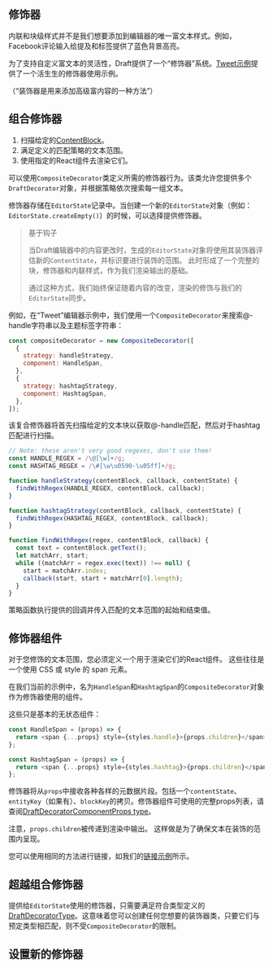 ## 修饰器

内联和块级样式并不是我们想要添加到编辑器的唯一富文本样式。例如，Facebook评论输入给提及和标签提供了蓝色背景高亮。

为了支持自定义富文本的灵活性，Draft提供了一个“修饰器”系统。[Tweet示例](https://github.com/facebook/draft-js/tree/master/examples/draft-0-10-0/tweet)提供了一个活生生的修饰器使用示例。

（“装饰器是用来添加高级富内容的一种方法”）

## 组合修饰器

1. 扫描给定的[ContentBlock](https://draftjs.org/docs/api-reference-content-block.html)。
2. 满足定义的匹配策略的文本范围。
3. 使用指定的React组件去渲染它们。

可以使用`CompositeDecorator`类定义所需的修饰器行为。该类允许您提供多个`DraftDecorator`对象，并根据策略依次搜索每一组文本。

修饰器存储在`EditorState`记录中。当创建一个新的`EditorState`对象（例如：`EditorState.createEmpty()`）的时候，可以选择提供修饰器。

> 基于钩子
>
> 当Draft编辑器中的内容更改时，生成的`EditorState`对象将使用其装饰器评估新的`ContentState`，并标识要进行装饰的范围。 此时形成了一个完整的块，修饰器和内联样式，作为我们渲染输出的基础。
>
> 通过这种方式，我们始终保证随着内容的改变，渲染的修饰与我们的`EditorState`同步。

例如，在“Tweet”编辑器示例中，我们使用一个`CompositeDecorator`来搜索@-handle字符串以及主题标签字符串：

```js
const compositeDecorator = new CompositeDecorator([
  {
    strategy: handleStrategy,
    component: HandleSpan,
  },
  {
    strategy: hashtagStrategy,
    component: HashtagSpan,
  },
]);
```

该复合修饰器将首先扫描给定的文本块以获取@-handle匹配，然后对于hashtag匹配进行扫描。

```js
// Note: these aren't very good regexes, don't use them!
const HANDLE_REGEX = /\@[\w]+/g;
const HASHTAG_REGEX = /\#[\w\u0590-\u05ff]+/g;

function handleStrategy(contentBlock, callback, contentState) {
  findWithRegex(HANDLE_REGEX, contentBlock, callback);
}

function hashtagStrategy(contentBlock, callback, contentState) {
  findWithRegex(HASHTAG_REGEX, contentBlock, callback);
}

function findWithRegex(regex, contentBlock, callback) {
  const text = contentBlock.getText();
  let matchArr, start;
  while ((matchArr = regex.exec(text)) !== null) {
    start = matchArr.index;
    callback(start, start + matchArr[0].length);
  }
}
```

策略函数执行提供的回调并传入匹配的文本范围的起始和结束值。

## 修饰器组件

对于您修饰的文本范围，您必须定义一个用于渲染它们的React组件。 这些往往是一个使用 CSS 或 style 的 span 元素。

在我们当前的示例中，名为`HandleSpan`和`HashtagSpan`的`CompositeDecorator`对象作为修饰器使用的组件。

这些只是基本的无状态组件：

```js
const HandleSpan = (props) => {
  return <span {...props} style={styles.handle}>{props.children}</span>;
};

const HashtagSpan = (props) => {
  return <span {...props} style={styles.hashtag}>{props.children}</span>;
};
```

修饰器将从`props`中接收各种各样的元数据片段。包括一个`contentState`、`entityKey`（如果有）、`blockKey`的拷贝。修饰器组件可使用的完整props列表，请查阅[DraftDecoratorComponentProps type](https://github.com/facebook/draft-js/blob/master/src/model/decorators/DraftDecorator.js)。

注意，`props.children`被传递到渲染中输出。 这样做是为了确保文本在装饰的范围内呈现。

您可以使用相同的方法进行链接，如我们的[链接示例](https://github.com/facebook/draft-js/tree/master/examples/draft-0-10-0/link)所示。

## 超越组合修饰器

提供给`EditorState`使用的修饰器，只需要满足符合类型定义的[DraftDecoratorType](https://github.com/facebook/draft-js/blob/master/src/model/decorators/DraftDecoratorType.js)。这意味着您可以创建任何您想要的装饰器类，只要它们与预定类型相匹配，则不受`CompositeDecorator`的限制。

## 设置新的修饰器



